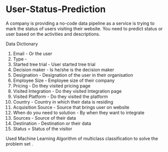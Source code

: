 # User-Status-Prediction

A company is providing a no-code data pipeline as a service is trying to mark the status of users visiting their website. You need to predict status or user based on the activities and descriptions.

Data Dictionary
1. Email - Or the user
2. Type -
3. Started tree trial - User started tree trial
4. Decision maker - Is he/she is the decision maker
5. Designation - Designation of the user in their organisation
6. Employee Size - Employee size of their company
7. Pricing - Do they visited pricing page
8. Visited Integration - Do they visited Integration page
9. Visited Platform - Do they visited the platform
10. Country - Country in which their data is residing
11. Acquisition Source - Source that brings user on website
12. When do you need to solution - By when they want to integrate
13. Sources - Source of their data
14. Destination - Destination or their data
15. Status = Status of the visitor

Used Machine Learning Algorithm of multiclass classification to solve the problem set .
